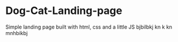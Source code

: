 # Dog-Cat-Landing-page
Simple landing page built with html, css and a little JS
bjbilbkj kn k kn mnhbikbj

